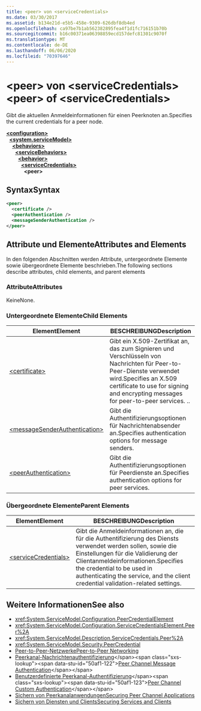 ```yaml
---
title: <peer> von <serviceCredentials>
ms.date: 03/30/2017
ms.assetid: b134e21d-e5b5-458e-9309-626dbf8db4ed
ms.openlocfilehash: ca97be7b1ab562382895fea4f1d1fc716151b70b
ms.sourcegitcommit: b16c00371ea06398859ecd157defc81301c9070f
ms.translationtype: MT
ms.contentlocale: de-DE
ms.lasthandoff: 06/06/2020
ms.locfileid: "70397646"
---
```

# <a name="peer-of-servicecredentials"></a><span data-ttu-id="50af1-102">\<peer> von \<serviceCredentials></span><span class="sxs-lookup"><span data-stu-id="50af1-102">\<peer> of \<serviceCredentials></span></span>
<span data-ttu-id="50af1-103">Gibt die aktuellen Anmeldeinformationen für einen Peerknoten an.</span><span class="sxs-lookup"><span data-stu-id="50af1-103">Specifies the current credentials for a peer node.</span></span>  
  
[**\<configuration>**](../configuration-element.md)\
&nbsp;&nbsp;[**\<system.serviceModel>**](system-servicemodel.md)\
&nbsp;&nbsp;&nbsp;&nbsp;[**\<behaviors>**](behaviors.md)\
&nbsp;&nbsp;&nbsp;&nbsp;&nbsp;&nbsp;[**\<serviceBehaviors>**](servicebehaviors.md)\
&nbsp;&nbsp;&nbsp;&nbsp;&nbsp;&nbsp;&nbsp;&nbsp;[**\<behavior>**](behavior-of-servicebehaviors.md)\
&nbsp;&nbsp;&nbsp;&nbsp;&nbsp;&nbsp;&nbsp;&nbsp;&nbsp;&nbsp;[**\<serviceCredentials>**](servicecredentials.md)\
&nbsp;&nbsp;&nbsp;&nbsp;&nbsp;&nbsp;&nbsp;&nbsp;&nbsp;&nbsp;&nbsp;&nbsp;**\<peer>**  
  
## <a name="syntax"></a><span data-ttu-id="50af1-104">Syntax</span><span class="sxs-lookup"><span data-stu-id="50af1-104">Syntax</span></span>  
  
```xml  
<peer>
  <certificate />
  <peerAuthentication />
  <messageSenderAuthentication />
</peer>
```  
  
## <a name="attributes-and-elements"></a><span data-ttu-id="50af1-105">Attribute und Elemente</span><span class="sxs-lookup"><span data-stu-id="50af1-105">Attributes and Elements</span></span>  
 <span data-ttu-id="50af1-106">In den folgenden Abschnitten werden Attribute, untergeordnete Elemente sowie übergeordnete Elemente beschrieben.</span><span class="sxs-lookup"><span data-stu-id="50af1-106">The following sections describe attributes, child elements, and parent elements</span></span>  
  
### <a name="attributes"></a><span data-ttu-id="50af1-107">Attribute</span><span class="sxs-lookup"><span data-stu-id="50af1-107">Attributes</span></span>  
 <span data-ttu-id="50af1-108">Keine</span><span class="sxs-lookup"><span data-stu-id="50af1-108">None.</span></span>  
  
### <a name="child-elements"></a><span data-ttu-id="50af1-109">Untergeordnete Elemente</span><span class="sxs-lookup"><span data-stu-id="50af1-109">Child Elements</span></span>  
  
|<span data-ttu-id="50af1-110">Element</span><span class="sxs-lookup"><span data-stu-id="50af1-110">Element</span></span>|<span data-ttu-id="50af1-111">BESCHREIBUNG</span><span class="sxs-lookup"><span data-stu-id="50af1-111">Description</span></span>|  
|-------------|-----------------|  
|[\<certificate>](certificate-of-peer.md)|<span data-ttu-id="50af1-112">Gibt ein X.509-Zertifikat an, das zum Signieren und Verschlüsseln von Nachrichten für Peer-to-Peer-Dienste verwendet wird.</span><span class="sxs-lookup"><span data-stu-id="50af1-112">Specifies an X.509 certificate to use for signing and encrypting messages for peer-to-peer services.</span></span> <span data-ttu-id="50af1-113">.</span><span class="sxs-lookup"><span data-stu-id="50af1-113">.</span></span>|  
|[\<messageSenderAuthentication>](messagesenderauthentication.md)|<span data-ttu-id="50af1-114">Gibt die Authentifizierungsoptionen für Nachrichtenabsender an.</span><span class="sxs-lookup"><span data-stu-id="50af1-114">Specifies authentication options for message senders.</span></span>|  
|[\<peerAuthentication>](peerauthentication.md)|<span data-ttu-id="50af1-115">Gibt die Authentifizierungsoptionen für Peerdienste an.</span><span class="sxs-lookup"><span data-stu-id="50af1-115">Specifies authentication options for peer services.</span></span>|  
  
### <a name="parent-elements"></a><span data-ttu-id="50af1-116">Übergeordnete Elemente</span><span class="sxs-lookup"><span data-stu-id="50af1-116">Parent Elements</span></span>  
  
|<span data-ttu-id="50af1-117">Element</span><span class="sxs-lookup"><span data-stu-id="50af1-117">Element</span></span>|<span data-ttu-id="50af1-118">BESCHREIBUNG</span><span class="sxs-lookup"><span data-stu-id="50af1-118">Description</span></span>|  
|-------------|-----------------|  
|[\<serviceCredentials>](servicecredentials.md)|<span data-ttu-id="50af1-119">Gibt die Anmeldeinformationen an, die für die Authentifizierung des Diensts verwendet werden sollen, sowie die Einstellungen für die Validierung der Clientanmeldeinformationen.</span><span class="sxs-lookup"><span data-stu-id="50af1-119">Specifies the credential to be used in authenticating the service, and the client credential validation-related settings.</span></span>|  
  
## <a name="see-also"></a><span data-ttu-id="50af1-120">Weitere Informationen</span><span class="sxs-lookup"><span data-stu-id="50af1-120">See also</span></span>

- <xref:System.ServiceModel.Configuration.PeerCredentialElement>
- <xref:System.ServiceModel.Configuration.ServiceCredentialsElement.Peer%2A>
- <xref:System.ServiceModel.Description.ServiceCredentials.Peer%2A>
- <xref:System.ServiceModel.Security.PeerCredential>
- [<span data-ttu-id="50af1-121">Peer-to-Peer-Netzwerke</span><span class="sxs-lookup"><span data-stu-id="50af1-121">Peer-to-Peer Networking</span></span>](../../../wcf/feature-details/peer-to-peer-networking.md)
- <span data-ttu-id="50af1-122">[Peerkanal-Nachrichtenauthentifizierung](https://docs.microsoft.com/previous-versions/dotnet/netframework-3.5/aa967730(v=vs.90))</span><span class="sxs-lookup"><span data-stu-id="50af1-122">[Peer Channel Message Authentication](https://docs.microsoft.com/previous-versions/dotnet/netframework-3.5/aa967730(v=vs.90))</span></span>
- <span data-ttu-id="50af1-123">[Benutzerdefinierte Peerkanal-Authentifizierung](https://docs.microsoft.com/previous-versions/dotnet/netframework-3.5/ms751447(v=vs.90))</span><span class="sxs-lookup"><span data-stu-id="50af1-123">[Peer Channel Custom Authentication](https://docs.microsoft.com/previous-versions/dotnet/netframework-3.5/ms751447(v=vs.90))</span></span>
- [<span data-ttu-id="50af1-124">Sichern von Peerkanalanwendungen</span><span class="sxs-lookup"><span data-stu-id="50af1-124">Securing Peer Channel Applications</span></span>](../../../wcf/feature-details/securing-peer-channel-applications.md)
- [<span data-ttu-id="50af1-125">Sichern von Diensten und Clients</span><span class="sxs-lookup"><span data-stu-id="50af1-125">Securing Services and Clients</span></span>](../../../wcf/feature-details/securing-services-and-clients.md)
